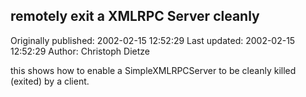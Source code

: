 ## remotely exit a XMLRPC Server cleanly

Originally published: 2002-02-15 12:52:29
Last updated: 2002-02-15 12:52:29
Author: Christoph Dietze

this shows how to enable a SimpleXMLRPCServer to be cleanly killed (exited) by a client.